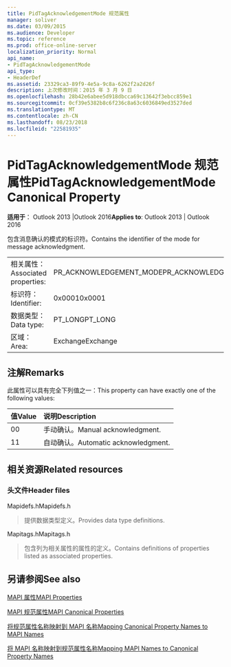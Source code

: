 ```yaml
---
title: PidTagAcknowledgementMode 规范属性
manager: soliver
ms.date: 03/09/2015
ms.audience: Developer
ms.topic: reference
ms.prod: office-online-server
localization_priority: Normal
api_name:
- PidTagAcknowledgementMode
api_type:
- HeaderDef
ms.assetid: 23329ca3-89f9-4e5a-9c8a-6262f2a2d26f
description: 上次修改时间：2015 年 3 月 9 日
ms.openlocfilehash: 28b42e6abee5d918dbcca69c13642f3ebcc859e1
ms.sourcegitcommit: 0cf39e5382b8c6f236c8a63c6036849ed3527ded
ms.translationtype: MT
ms.contentlocale: zh-CN
ms.lasthandoff: 08/23/2018
ms.locfileid: "22581935"
---
```

# <a name="pidtagacknowledgementmode-canonical-property"></a><span data-ttu-id="44fe1-103">PidTagAcknowledgementMode 规范属性</span><span class="sxs-lookup"><span data-stu-id="44fe1-103">PidTagAcknowledgementMode Canonical Property</span></span>

  
  
<span data-ttu-id="44fe1-104">**适用于**： Outlook 2013 |Outlook 2016</span><span class="sxs-lookup"><span data-stu-id="44fe1-104">**Applies to**: Outlook 2013 | Outlook 2016</span></span> 
  
<span data-ttu-id="44fe1-105">包含消息确认的模式的标识符。</span><span class="sxs-lookup"><span data-stu-id="44fe1-105">Contains the identifier of the mode for message acknowledgment.</span></span>
  
|||
|:-----|:-----|
|<span data-ttu-id="44fe1-106">相关属性：</span><span class="sxs-lookup"><span data-stu-id="44fe1-106">Associated properties:</span></span>  <br/> |<span data-ttu-id="44fe1-107">PR_ACKNOWLEDGEMENT_MODE</span><span class="sxs-lookup"><span data-stu-id="44fe1-107">PR_ACKNOWLEDGEMENT_MODE</span></span>  <br/> |
|<span data-ttu-id="44fe1-108">标识符：</span><span class="sxs-lookup"><span data-stu-id="44fe1-108">Identifier:</span></span>  <br/> |<span data-ttu-id="44fe1-109">0x0001</span><span class="sxs-lookup"><span data-stu-id="44fe1-109">0x0001</span></span>  <br/> |
|<span data-ttu-id="44fe1-110">数据类型：</span><span class="sxs-lookup"><span data-stu-id="44fe1-110">Data type:</span></span>  <br/> |<span data-ttu-id="44fe1-111">PT_LONG</span><span class="sxs-lookup"><span data-stu-id="44fe1-111">PT_LONG</span></span>  <br/> |
|<span data-ttu-id="44fe1-112">区域：</span><span class="sxs-lookup"><span data-stu-id="44fe1-112">Area:</span></span>  <br/> |<span data-ttu-id="44fe1-113">Exchange</span><span class="sxs-lookup"><span data-stu-id="44fe1-113">Exchange</span></span>  <br/> |
   
## <a name="remarks"></a><span data-ttu-id="44fe1-114">注解</span><span class="sxs-lookup"><span data-stu-id="44fe1-114">Remarks</span></span>

<span data-ttu-id="44fe1-115">此属性可以具有完全下列值之一：</span><span class="sxs-lookup"><span data-stu-id="44fe1-115">This property can have exactly one of the following values:</span></span>
  
|<span data-ttu-id="44fe1-116">**值**</span><span class="sxs-lookup"><span data-stu-id="44fe1-116">**Value**</span></span>|<span data-ttu-id="44fe1-117">**说明**</span><span class="sxs-lookup"><span data-stu-id="44fe1-117">**Description**</span></span>|
|:-----|:-----|
|<span data-ttu-id="44fe1-118">0</span><span class="sxs-lookup"><span data-stu-id="44fe1-118">0</span></span>  <br/> |<span data-ttu-id="44fe1-119">手动确认。</span><span class="sxs-lookup"><span data-stu-id="44fe1-119">Manual acknowledgment.</span></span>  <br/> |
|<span data-ttu-id="44fe1-120">1</span><span class="sxs-lookup"><span data-stu-id="44fe1-120">1</span></span>  <br/> |<span data-ttu-id="44fe1-121">自动确认。</span><span class="sxs-lookup"><span data-stu-id="44fe1-121">Automatic acknowledgment.</span></span>  <br/> |
   
## <a name="related-resources"></a><span data-ttu-id="44fe1-122">相关资源</span><span class="sxs-lookup"><span data-stu-id="44fe1-122">Related resources</span></span>

### <a name="header-files"></a><span data-ttu-id="44fe1-123">头文件</span><span class="sxs-lookup"><span data-stu-id="44fe1-123">Header files</span></span>

<span data-ttu-id="44fe1-124">Mapidefs.h</span><span class="sxs-lookup"><span data-stu-id="44fe1-124">Mapidefs.h</span></span>
  
> <span data-ttu-id="44fe1-125">提供数据类型定义。</span><span class="sxs-lookup"><span data-stu-id="44fe1-125">Provides data type definitions.</span></span>
    
<span data-ttu-id="44fe1-126">Mapitags.h</span><span class="sxs-lookup"><span data-stu-id="44fe1-126">Mapitags.h</span></span>
  
> <span data-ttu-id="44fe1-127">包含列为相关属性的属性的定义。</span><span class="sxs-lookup"><span data-stu-id="44fe1-127">Contains definitions of properties listed as associated properties.</span></span>
    
## <a name="see-also"></a><span data-ttu-id="44fe1-128">另请参阅</span><span class="sxs-lookup"><span data-stu-id="44fe1-128">See also</span></span>



[<span data-ttu-id="44fe1-129">MAPI 属性</span><span class="sxs-lookup"><span data-stu-id="44fe1-129">MAPI Properties</span></span>](mapi-properties.md)
  
[<span data-ttu-id="44fe1-130">MAPI 规范属性</span><span class="sxs-lookup"><span data-stu-id="44fe1-130">MAPI Canonical Properties</span></span>](mapi-canonical-properties.md)
  
[<span data-ttu-id="44fe1-131">将规范属性名称映射到 MAPI 名称</span><span class="sxs-lookup"><span data-stu-id="44fe1-131">Mapping Canonical Property Names to MAPI Names</span></span>](mapping-canonical-property-names-to-mapi-names.md)
  
[<span data-ttu-id="44fe1-132">将 MAPI 名称映射到规范属性名称</span><span class="sxs-lookup"><span data-stu-id="44fe1-132">Mapping MAPI Names to Canonical Property Names</span></span>](mapping-mapi-names-to-canonical-property-names.md)

